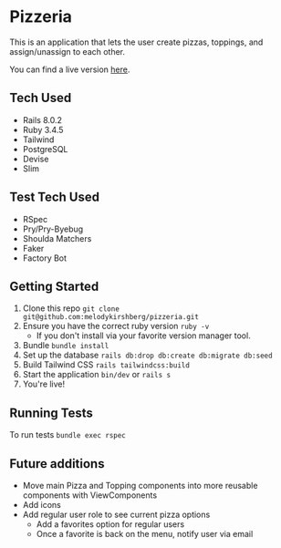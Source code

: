 # Pizzeria
This is an application that lets the user create pizzas, toppings, and assign/unassign to each other. 

You can find a live version [here](https://smassessment-db.onrender.com/).

## Tech Used
- Rails 8.0.2
- Ruby 3.4.5
- Tailwind
- PostgreSQL
- Devise
- Slim
  
## Test Tech Used
- RSpec
- Pry/Pry-Byebug
- Shoulda Matchers
- Faker
- Factory Bot

## Getting Started
1. Clone this repo ```git clone git@github.com:melodykirshberg/pizzeria.git```
2. Ensure you have the correct ruby version ```ruby -v```
   - If you don't install via your favorite version manager tool.
3. Bundle ```bundle install```
4. Set up the database ```rails db:drop db:create db:migrate db:seed```
5. Build Tailwind CSS ```rails tailwindcss:build```
6. Start the application ```bin/dev``` or ```rails s```
7. You're live!

## Running Tests
To run tests ```bundle exec rspec```

## Future additions
- Move main Pizza and Topping components into more reusable components with ViewComponents
- Add icons
- Add regular user role to see current pizza options
  - Add a favorites option for regular users
  - Once a favorite is back on the menu, notify user via email
  
